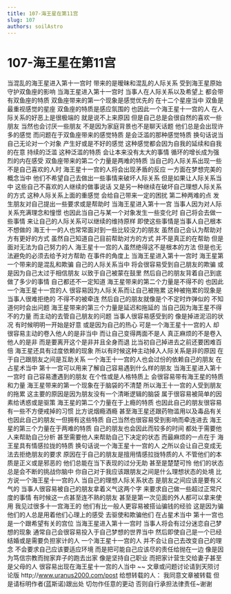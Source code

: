 ```yaml
---
title: 107-海王星在第11宫
slug: 107
authors: soilAstro
---
```


# 107-海王星在第11宫
当混乱的海王星进入第十一宫时
带来的是暧昧和混乱的人际关系
受到海王星原始守护双鱼座的影响
当海王星进入第十一宫时
当事人在人际关系以及希望上
都会带有双鱼座的特质
双鱼座带来的第一个现象是感觉优先的
在十二个星座当中
双鱼是最重视感觉的星座
双鱼座的特质是感应氛围的
也因此一个海王星十一宫的人
在人际关系的好恶上是很极端的
就是说不上来原因
但是自己总是会很自然的喜欢一些朋友
当然也会讨厌一些朋友
不是因为家庭背景也不是聊天话题
他们总是会出现许多的感觉
而问题在于双鱼座带来的感觉特质
是会泛滥的那种感觉特质
换句话说当自己无论对一个对象
产生好或是不好的感觉
这种感觉都会因为自我的延续和自我的在意
持续的泛滥
这种泛滥的特质
会让本来没有太大的事情
循环的增长成为强烈的内在感受
双鱼座带来的第二个力量是两难的特质
当自己的人际关系出现一些不是自己喜欢的人时
海王星十一宫的人将会出现矛盾的反应
一方面在梦想完美的概念当中
他们不希望自己去做出一些事情来破坏人际关系
但是如果让人际关系当中
这些自己不喜欢的人继续的做事说话
又是另一种继续在破坏自己理想人际关系的方式
这种人际关系上面的重感觉
会给自己带来一定的困扰
第二种两难的点
发生朋友对自己提出一些要求或是帮助时
当海王星进入第十一宫
当事人因为对人际关系充满理念和憧憬
也因此当自己与某一个对象发生一些变化时
自己将会去做一些事情
来让自己的人际关系可以继续的维持原样
即使这些事情是当事人自己根本不想做的
海王十一的人也常常面对到一些比较没力的朋友
虽然自己会认为帮助对方有更好的方式
虽然自己知道自己目前帮助对方的方式
并不是真正的在帮助
但是面对无法为自己努力的人
海王星十一宫的人虽然绝得这不是根本的方法
但是也无法避免的必须去给予对方帮助
在事件的角度上
当海王星进入第十一宫时
海王星第一个带来的是混乱和欺骗
自己的人际关系当中
将会很容易受到自己朋友的欺骗
或是因为自己太过于相信朋友
以致于自己被蒙在鼓里
然后自己的朋友背着自己到底做了多少的事情
自己都还不一定知道
海王星带来的第二个力量是不得不的
也因此一个海王星十一宫的人
很容易因为人际关系而让自己被拖累
这种被拖累的现象是当事人很难拒绝的
不得不的被牵连
然后自己的朋友就像是个不定时炸弹似的
不知道何时会出问题
海王星带来的第三个力量是延迟和拖延的
当自己因为海王星不得不的力量
而主动的去管自己朋友的问题
当事人很容易感受到的
像是掉进泥沼的状况
有时候明明一开始是好意
或是因为自己的热心
可是一个海王星十一宫的人
却很容易主动的卷入他人的是非当中
而让自己变得两面不是人
真正麻烦的不是卷入他人的是非
而是要离开这个是非并且全身而退
比当初自己掉进去之前还要困难百倍
海王星还具有过度依赖的现象
所以有时候这种主动掉入人际关系是非的原因
在于自己跟朋友之间是互助关系
一个海王十一宫的人也会过份的依赖自己的朋友
在占星术当中
第十一宫可以用来了解自己容易遇到什么样的朋友
当海王星进入第十一宫时
自己容易遭遇到的朋友
在个性或是人格特质上
会很容易带有海王星的特质和力量
海王星带来的第一个现象在于脑袋的不清楚
所以海王十一宫的人受到朋友的拖累
这主要的原因是因为朋友没有一个清晰逻辑的脑袋
属于很容易被简单的因素给诱惑或是驱策
海王星的第二个力量在于上瘾的特质
也因此自己的朋友很容易有一些不方便戒掉的习惯
比方说烟瘾酒瘾
甚至海王星还跟药物滥用以及毒品有关
也因此自己的朋友一但拥有这些特质
自己当然也很容易受到影响而牵连进去
海王星的第三个力量在于两难的特质
自己的朋友也会因此而较多的时间
都处于需要他人来帮助自己分析
甚至需要他人来帮助自己下决定的状态
而最麻烦的一点在于
海王星具有情感拉拢的特质
换句话说一个海王星十一宫的人
之所以会让自己变成无法去拒绝朋友的要求
原因在于自己的朋友是擅用情感拉拢特质的人
不管他们的本质是正义或是邪恶的
他们总能在当下表现的过分无助
甚至是楚楚可怜
他们的状态总是会不断的挑战你脑中
你自己对于我应该跟朋友之间是什么理想状态的处境
比方说一个海王星十一宫的人
当自己的理想人际关系状态
是朋友之间应该是要有义气的
当事人很容易被自己的朋友拿着义气这两个字
来要求自己做一些超过正常尺度的事情
有时候这一点甚至连不熟的朋友
甚至是第一次见面的外人都可以拿来使用
我见过很多十一宫海王的
他们有比一般人更容易被搭讪骗钱的经验
这是因为骗他们的人总是用着他们心理上的感受
去驱使和欺骗他们
在占星术当中
第十一宫也是一个跟希望有关的宫位
当海王星进入第十一宫时
当事人将会有过分迷恋自己梦想的现象
通常自己会很容易投入于自己梦想的世界当中
然后即使自己是一个已经结婚或是需要负担家计的人
一个海王星十一宫的人
并不会让自己去改变自己的理念
不会要求自己应该要适应环境
而是把可能自己应该尽的责任给抛在一边
像是因为笃信宗教而抛家弃子的跑去出家
像是坚持自己职业
而把家计营生交给妻子甚至是父母的人
很容易出现在海王星十一宫的人当中
~~
文章或问题讨论请到天陨讨论版
http;//www.uranus2000.com/post
给想转载的人：
我同意文章被转载
但是请标明作者(蓝斯诺)跟出处
切勿作任意的更动
否则自行承担法律责任~谢谢
  